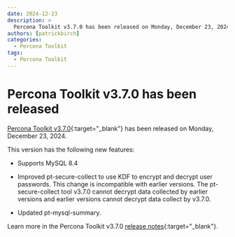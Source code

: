 ```yaml
---
date: 2024-12-23
description: >
  Percona Toolkit v3.7.0 has been released on Monday, December 23, 2024.
authors: [patrickbirch]
categories:
  - Percona Toolkit
tags:
  - Percona Toolkit
---
```


# Percona Toolkit v3.7.0 has been released

<!-- more -->

[Percona Toolkit v3.7.0](https://docs.percona.com/percona-toolkit/){:target="_blank"} has been released on Monday, December 23, 2024.

This version has the following new features:

* Supports MySQL 8.4

* Improved pt-secure-collect to use KDF to encrypt and decrypt user passwords. This change is incompatible with earlier versions. The pt-secure-collect tool v3.7.0 cannot decrypt data collected by earlier versions and earlier versions cannot decrypt data collect by v3.7.0.

* Updated pt-mysql-summary.

Learn more in the Percona Toolkit v3.7.0 [release notes](https://docs.percona.com/percona-toolkit/release_notes.html){:target="_blank"}.
